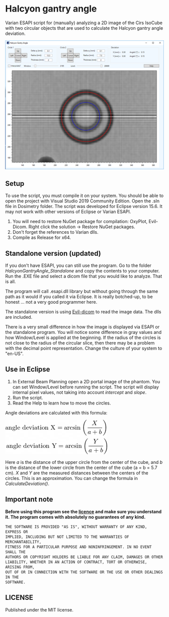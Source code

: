# Halcyon gantry angle
Varian ESAPI script for (manually) analyzing a 2D image of the Cirs IsoCube with two circular objects that are used to calculate the Halcyon gantry angle deviation.

![image](image.png)

## Setup

To use the script, you must compile it on your system. You should be able to open the project with Visual Studio 2019 Community Edition. Open the .sln file in Dosimetry folder. 
The script was developed for Eclipse version 15.6. It may not work with other versions of Eclipse or Varian ESAPI.

1. You will need to restore NuGet package for compilation: OxyPlot, Evil-Dicom. Right click the solution -> Restore NuGet packages.
2. Don't forget the references to Varian dlls.
3. Compile as Release for x64.

## Standalone version (updated)

If you don't have ESAPI, you can still use the program. Go to the folder *HalcyonGantryAngle_Standalone* and copy the contents to your computer. Run the .EXE file and select a dicom file that you would like to analyze. That is all. 

The program will call .esapi.dll library but without going through the same path as it would if you called it via Eclipse. It is really botched-up, to be honest ... not a very good programmer here.

The standalone version is using [Evil-dicom](https://github.com/rexcardan/Evil-DICOM) to read the image data. The dlls are included.

There is a very small difference in how the image is displayed via ESAPI or the standalone program. You will notice some difference in gray values and how Window/Level is applied at the beginning. If the radius of the circles is not close to the radius of the circular slice, then there may be a problem with the decimal point representation. Change the culture of your system to "en-US".

## Use in Eclipse

1. In External Beam Planning open a 2D portal image of the phantom. You can set Window/Level before running the script. The script will display internal pixel values, not taking into account *intercept* and *slope*.
2. Run the script.
3. Read the Help to learn how to move the circles.

Angle deviations are calculated with this formula:

![image](imageeq.png)

Here *a* is the distance of the upper circle from the center of the cube, and *b* is the distance of the lower circle from the center of the cube (a = b = 5.7 cm). *X* and *Y* are the measured distances between the centers of the circles. This is an approximation. You can change the formula in *CalculateDeviation()*.

## Important note

**Before using this program see the [licence](https://github.com/brjdenis/VarianESAPI-HalcyonGantryAngle/blob/master/LICENSE) and make sure you understand it. The program comes with absolutely no guarantees of any kind.**

```
THE SOFTWARE IS PROVIDED "AS IS", WITHOUT WARRANTY OF ANY KIND, EXPRESS OR
IMPLIED, INCLUDING BUT NOT LIMITED TO THE WARRANTIES OF MERCHANTABILITY,
FITNESS FOR A PARTICULAR PURPOSE AND NONINFRINGEMENT. IN NO EVENT SHALL THE
AUTHORS OR COPYRIGHT HOLDERS BE LIABLE FOR ANY CLAIM, DAMAGES OR OTHER
LIABILITY, WHETHER IN AN ACTION OF CONTRACT, TORT OR OTHERWISE, ARISING FROM,
OUT OF OR IN CONNECTION WITH THE SOFTWARE OR THE USE OR OTHER DEALINGS IN THE
SOFTWARE.
```


## LICENSE

Published under the MIT license. 